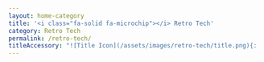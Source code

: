 ```yaml
---
layout: home-category
title: '<i class="fa-solid fa-microchip"></i> Retro Tech'
category: Retro Tech
permalink: /retro-tech/
titleAccessory: "![Title Icon](/assets/images/retro-tech/title.png){: .page-title .reflect .below-sm .round-none }"
---
```

